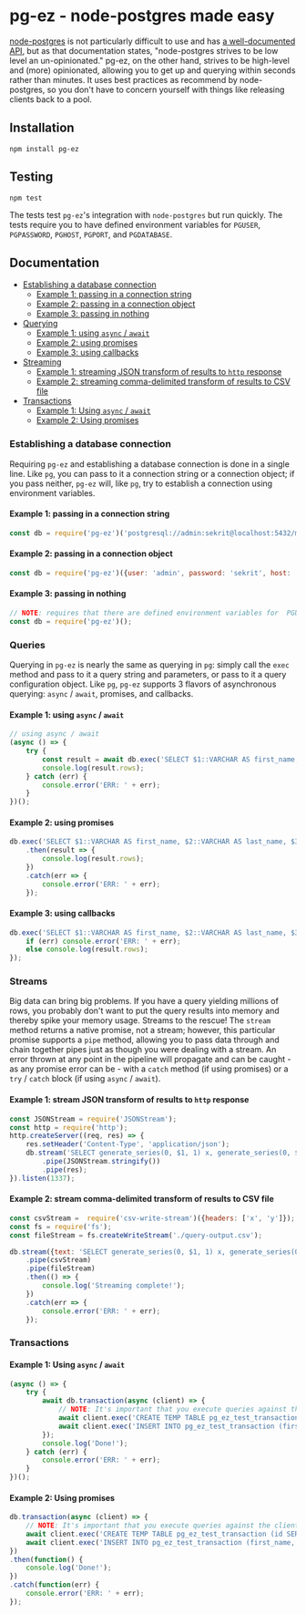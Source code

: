 
# pg-ez - node-postgres made easy
[node-postgres](https://github.com/brianc/node-postgres) is not particularly difficult to use and has [a well-documented API](https://node-postgres.com), but as that documentation states, "node-postgres strives to be low level an un-opinionated." pg-ez, on the other hand, strives to be high-level and (more) opinionated, allowing you to get up and querying within seconds rather than minutes. It uses best practices as recommend by node-postgres, so you don't have to concern yourself with things like releasing clients back to a pool. 

## Installation

`npm install pg-ez`

## Testing

`npm test`

The tests test `pg-ez`'s integration with `node-postgres` but run quickly. The tests require you to have defined environment variables for  `PGUSER`, `PGPASSWORD`, `PGHOST`, `PGPORT`, and `PGDATABASE`.

## Documentation

* [Establishing a database connection](#connection)
  * [Example 1: passing in a connection string](#connection-ex1)
  * [Example 2: passing in a connection object](#connection-ex2)
  * [Example 3: passing in nothing](#connection-ex3)
* [Querying](#querying)
  * [Example 1: using `async` / `await`](#querying-ex1)
  * [Example 2: using promises](#querying-ex2)
  * [Example 3: using callbacks](#querying-ex3)
* [Streaming](#streaming)
  * [Example 1: streaming JSON transform of results to `http` response](#streaming-ex1)
  * [Example 2: streaming comma-delimited transform of results to CSV file](#streaming-ex2)
* [Transactions](#transactions)
  * [Example 1: Using `async` / `await`](#transactions-ex1)
  * [Example 2: Using promises](#transactions-ex2)

<a name="connection" />

### Establishing a database connection
Requiring `pg-ez` and establishing a database connection is done in a single line. Like `pg`, you can pass to it a connection string or a connection object; if you pass neither, `pg-ez` will, like `pg`, try to establish a connection using environment variables.

<a name="connection-ex1" />

#### Example 1: passing in a connection string
```javascript
const db = require('pg-ez')('postgresql://admin:sekrit@localhost:5432/mydb');
```

<a name="connection-ex2" />

#### Example 2: passing in a connection object
```javascript
const db = require('pg-ez')({user: 'admin', password: 'sekrit', host: 'localhost', port: 5432, database: 'mydb'});
```

<a name="connection-ex3" />

#### Example 3: passing in nothing 
```javascript
// NOTE: requires that there are defined environment variables for  PGUSER, PGPASSWORD, PGHOST, PGPORT, and PGDATABASE
const db = require('pg-ez')();
```

<a name="querying" />

### Queries
Querying in `pg-ez` is nearly the same as querying in `pg`: simply call the `exec` method and pass to it a query string and parameters, or pass to it a query configuration object. Like `pg`, `pg-ez` supports 3 flavors of asynchronous querying: `async` / `await`, promises, and callbacks. 

<a name="querying-ex1" />

#### Example 1: using `async` / `await`
```javascript
// using async / await
(async () => {
	try {
		const result = await db.exec('SELECT $1::VARCHAR AS first_name, $2::VARCHAR AS last_name, $3::INT AS age', ['Peter', 'Gibbons', 32]);
		console.log(result.rows);
	} catch (err) {
		console.error('ERR: ' + err);
	}
})();
```
<a name="querying-ex2" />

#### Example 2: using promises
```javascript
db.exec('SELECT $1::VARCHAR AS first_name, $2::VARCHAR AS last_name, $3::INT AS age', ['Peter', 'Gibbons', 32])
	.then(result => {
		console.log(result.rows);
	})
	.catch(err => {
		console.error('ERR: ' + err);
	});
```

<a name="querying-ex3" />

#### Example 3: using callbacks
```javascript
db.exec('SELECT $1::VARCHAR AS first_name, $2::VARCHAR AS last_name, $3::INT AS age', ['Peter', 'Gibbons', 32], (err, result) => {
	if (err) console.error('ERR: ' + err);
	else console.log(result.rows);
});
```

<a name="streams" />

### Streams
Big data can bring big problems. If you have a query yielding millions of rows, you probably don't want to put the query results into memory and thereby spike your memory usage. Streams to the rescue! The `stream` method returns a native promise, not a stream; however, this particular promise supports a `pipe` method, allowing you to pass data through and chain together pipes just as though you were dealing with a stream. An error thrown at any point in the pipeline will propagate and can be caught - as any promise error can be - with a `catch` method (if using promises) or a `try` / `catch` block (if using `async` / `await`). 

<a name="streams-ex1" />

#### Example 1: stream JSON transform of results to `http` response
```javascript
const JSONStream = require('JSONStream');
const http = require('http');
http.createServer((req, res) => {
	res.setHeader('Content-Type', 'application/json');
	db.stream('SELECT generate_series(0, $1, 1) x, generate_series(0, $1, 2) y', [1000])
		.pipe(JSONStream.stringify())
		.pipe(res);
}).listen(1337);
```

<a name="streams-ex2" />

#### Example 2: stream comma-delimited transform of results to CSV file
```javascript
const csvStream =  require('csv-write-stream')({headers: ['x', 'y']});
const fs = require('fs');
const fileStream = fs.createWriteStream('./query-output.csv');

db.stream({text: 'SELECT generate_series(0, $1, 1) x, generate_series(0, $1, 2) y', values: [1000], rowMode: 'array'})
	.pipe(csvStream)
	.pipe(fileStream)
	.then(() => {
		console.log('Streaming complete!');
	})
	.catch(err => {
		console.error('ERR: ' + err);
	});
```

<a name="transactions" />

### Transactions

<a name="transactions-ex1" />

#### Example 1: Using `async` / `await`
```javascript
(async () => {
	try {
		await db.transaction(async (client) => {
			// NOTE: It's important that you execute queries against the client passed in as the lone argument to this callback function
			await client.exec('CREATE TEMP TABLE pg_ez_test_transaction (id SERIAL, first_name VARCHAR(255), last_name VARCHAR(255))');
			await client.exec('INSERT INTO pg_ez_test_transaction (first_name, last_name)  VALUES ($1, $2)', ['Michael', 'Bolton']);
		});
		console.log('Done!');
	} catch (err) {
		console.error('ERR: ' + err);
	}
})();
```

<a name="transactions-ex2" />

#### Example 2: Using promises
```javascript
db.transaction(async (client) => {
	// NOTE: It's important that you execute queries against the client passed in as the lone argument to this callback function
	await client.exec('CREATE TEMP TABLE pg_ez_test_transaction (id SERIAL, first_name VARCHAR(255), last_name VARCHAR(255))');
	await client.exec('INSERT INTO pg_ez_test_transaction (first_name, last_name)  VALUES ($1, $2)', ['Michael', 'Bolton']);
})
.then(function() {
	console.log('Done!');
})
.catch(function(err) {
	console.error('ERR: ' + err);
});
```
